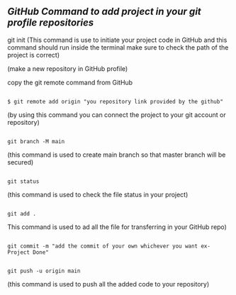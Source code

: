 ## ***GitHub Command to add project in your git profile repositories***





git init (This command is use to initiate your project code in GitHub and this command should run inside the terminal make sure to check the path of the project is correct)



(make a new repository in GitHub profile)



copy the git remote command from GitHub 

```

$ git remote add origin "you repository link provided by the github"

```

(by using this command you can connect the project to your git account or repository)



```

git branch -M main

```

(this command is used to create main branch so that master branch will be secured)



```

git status

```

(this command is used to check the file status in your project)



```

git add .

```

This command is used to ad all the file for transferring in your GitHub repo)



```

git commit -m "add the commit of your own whichever you want ex- Project Done"

```



```

git push -u origin main

```

(this command is used to push all the added code to your repository)



